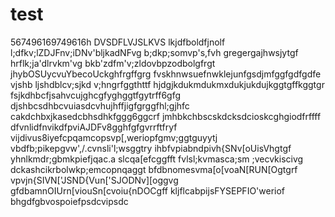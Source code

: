 # test
567496169749616h
DVSDFLVJSLKVS
lkjdfboldfjnolf
l;dfkv;lZDJFnv;iDNv'bljkadNFvg
b;dkp;somvp's,fvh
gregergajhwsjytgf
hrflk;ja'dlrvkm'vg
bkb'zdfm'v;zldovbpzodbolgfrgt
jhybOSUycvuYbecoUckghfrgffgrg
fvskhnwsuefnwklejunfgsdjmfggfgdfgdfe
vjshb ljshdblcv;sjkd v;hngrfggthttf
hjdgjkdukmdukmxdukjukdujkggtgffkggtgr
fsjkdhbcfjsahvcujghcgfyghggtfgytrff6gfg
djshbcsdhbcvuiasdcvhujhffjigfgrggfhl;gjhfc
cakdchbxjkasedcbhsdhkfggg6ggcrf
jmhbkchbscskdcksdcioskcghgiodfrffff
dfvnlidfnvikdfpviAJDFv8gghfgfgvrrftfryf
vijdivus8iyefcpqamcopsvp[,weriopfgmv;ggtguyytj
vbdfb;pikepgvw',/.cvnsli'l;wsggtry
ihbfvpiabndpivh{SNv[oUisVhgtgf
yhnlkmdr;gbmkpiefjqac.a slcqa[efcggfft
fvlsl;kvmasca;sm ;vecvkiscivg
dckashcikrbolwkp;emcopnqaggt
bfdbnomesvma[o[voaN[RUN[Ogtgrf
vpvjn{SIVN['JSND{Vun['SJODNv][oggvg
gfdbamnOIUrn[viouSn[cvoiu{nDOCgff
kljflcabpijsFYSEPFIO'weriof
bhgdfgbvospoiefpsdcvipsdc
